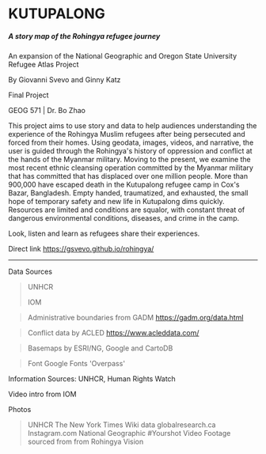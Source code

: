 # KUTUPALONG

##### A story map of the Rohingya refugee journey

An expansion of the National Geographic and Oregon State University   Refugee Atlas Project 

By Giovanni Svevo and Ginny Katz

Final Project

GEOG 571 | Dr. Bo Zhao





This project aims to use story and data to help audiences understanding the experience of the Rohingya Muslim refugees after being persecuted and forced from their homes. Using geodata, images, videos,  and narrative, the user is guided through the Rohingya's history of oppression and conflict at the hands of the Myanmar military. Moving to the present, we examine the most recent ethnic cleansing operation committed by the Myanmar military that has committed that has displaced over one million people.  More than 900,000 have escaped death in the Kutupalong refugee camp in Cox's Bazar, Bangladesh.  Empty handed, traumatized, and exhausted, the small hope of temporary safety and new life in Kutupalong dims quickly. Resources are limited and conditions are squalor, with constant threat of dangerous environmental conditions, diseases, and crime in the camp. 

 Look, listen and learn as refugees share their experiences. 





Direct link 
https://gsvevo.github.io/rohingya/


------

Data Sources

> UNHCR
>
> IOM

> Administrative boundaries from GADM https://gadm.org/data.html

> Conflict data by ACLED https://www.acleddata.com/

> Basemaps by ESRI/NG, Google and CartoDB

> Font Google Fonts 'Overpass'

Information  Sources: UNHCR, Human Rights Watch

Video intro from IOM

Photos  

> UNHCR
> The New York Times
> Wiki data 
> globalresearch.ca
> Instagram.com
> National Geographic #Yourshot
> Video Footage sourced from from Rohingya Vision





















